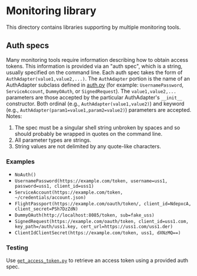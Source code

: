 # Monitoring library

This directory contains libraries supporting by multiple monitoring tools.

## Auth specs
Many monitoring tools require information describing how to obtain access
tokens.  This information is provided via an "auth spec", which is a string,
usually specified on the command line.  Each auth spec takes the form of
`AuthAdapter(value1,value2,...)`.  The `AuthAdapter` portion is the name of an
AuthAdapter subclass defined in [auth.py](../monitorlib/auth.py) (for example:
`UsernamePassword`, `ServiceAccount`, `DummyOAuth`, or `SignedRequest`).  The
`value1,value2,...` parameters are those accepted by the particular
AuthAdapter's `__init__` constructor.  Both ordinal (e.g.,
`AuthAdapter(value1,value2)`) and keyword (e.g.,
`AuthAdapter(param1=value1,param2=value2)`) parameters are accepted.  Notes:

1. The spec must be a singular shell string unbroken by spaces and so should
   probably be wrapped in quotes on the command line.
1. All parameter types are strings.
1. String values are not delimited by any quote-like characters.

### Examples

* `NoAuth()`
* `UsernamePassword(https://example.com/token, username=uss1, password=uss1,
   client_id=uss1)`
* `ServiceAccount(https://example.com/token, ~/credentials/account.json)`
* `FlightPassport(https://example.com/oauth/token/, client_id=NdepxcA, client_secret=PSh7DzZdN)`
* `DummyOAuth(http://localhost:8085/token, sub=fake_uss)`
* `SignedRequest(https://example.com/oauth/token, client_id=uss1.com,
   key_path=/auth/uss1.key, cert_url=https://uss1.com/uss1.der)`
* `ClientIdClientSecret(https://example.com/token, uss1, dXNzMQ==)`

### Testing

Use [`get_access_token.py`](../get_access_token.py) to retrieve an access token
using a provided auth spec.
